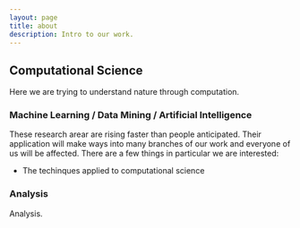 ```yaml
---
layout: page
title: about
description: Intro to our work.
---
```


## Computational Science

Here we are trying to understand nature through computation.

### Machine Learning / Data Mining / Artificial Intelligence

These research arear are rising faster than people anticipated. 
Their application will make ways into many branches of our work and everyone of us will be affected.
There are a few things in particular we are interested:
- The techinques applied to computational science

### Analysis

Analysis.
